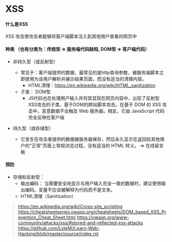 # XSS

#### 什么是XSS
XSS 攻击使攻击者能够将客户端脚本注入到其他用户查看的网页中

#### 种类 （也有分类为：传统型 => 服务端代码缺陷, DOM型 => 客户端代码）

- 非持久型（或反射型）
  - 常见于：客户端提供的数据，最常见的是http查询参数，被服务端脚本立即使用为该用户解析并展示结果页面，而没有适当的清理内容。
    - HTML清理：https://en.wikipedia.org/wiki/HTML_sanitization
  - 子类： DOM型
    - JS代码也在处理用户输入并将其显现在网页内容中，出现了反射型XSS攻击的子类，基于DOM的跨站脚本攻击。在基于 DOM 的 XSS 攻击中，恶意数据不会触及 Web 服务器。相反，它由 JavaScript 代码完全反映在客户端


- 持久型（或存储型）
  - 它发生在攻击者提供的数据被服务器保存，然后永久显示在返回给其他用户的“正常”页面上常规浏览过程，没有适当的 HTML 转义。 => 在线留言板
#### 预防
- 存储和反射型：
  - 输出编码： 当需要安全地显示与用户输入完全一致的数据时，建议使用输出编码。变量不应该被解释为代码而不是文本。
  - HTML清理（Sanitization）


> https://en.wikipedia.org/wiki/Cross-site_scripting
> https://cheatsheetseries.owasp.org/cheatsheets/DOM_based_XSS_Prevention_Cheat_Sheet.html
> https://owasp.org/www-community/attacks/xss/#stored-and-reflected-xss-attacks
> https://github.com/LyleMi/Learn-Web-Hacking/blob/master/source/index.rst